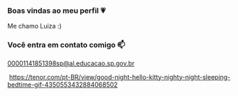 ### Boas vindas ao meu perfil 💗

Me chamo Luiza :)

### Você entra em contato comigo 📫

00001141851398sp@al.educacao.sp.gov.br

![]() https://tenor.com/pt-BR/view/good-night-hello-kitty-nighty-night-sleeping-bedtime-gif-4350553432884068502

